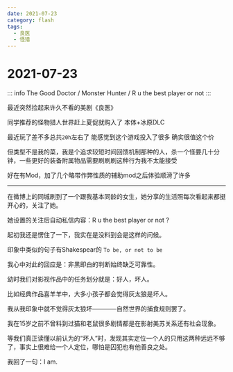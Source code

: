 ```yaml
---
date: 2021-07-23
category: flash
tags:
  - 良医
  - 怪猎
---
```


# 2021-07-23

::: info
The Good Doctor / Monster Hunter / R u the best player or not
:::

最近突然捡起来许久不看的美剧《良医》

同学推荐的怪物猎人世界赶上夏促就购入了 本体+冰原DLC

最近玩了差不多总共`20h`左右了 能感觉到这个游戏投入了很多 确实很值这个价

但类型不是我的菜，我是个追求较短时间回馈机制那种的人，杀一个怪要几十分钟，一些更好的装备附属物品需要刷刷刷这种行为我不太能接受

好在有Mod，加了几个略带作弊性质的辅助mod之后体验顺滑了许多

---

在微博上的同城刷到了一个跟我基本同龄的女生，她分享的生活照每次看起来都挺开心的，关注了她。

她设置的关注后自动私信内容：R u the best player or not ?

起初我还是愣住了一下，我实在是没料到会是这样的问候。

印象中类似的句子有Shakespear的 `To be, or not to be`

我心中对此的回应是：非黑即白的判断始终缺乏可靠性。

幼时我们对影视作品中的任务划分就是：好人，坏人。

比如经典作品喜羊羊中，大多小孩子都会觉得灰太狼是坏人。

我从我印象中就不觉得灰太狼坏————自然世界的捕食规则罢了。

我在15岁之前不曾料到过猫和老鼠很多剧情都是在影射美苏关系还有社会现象。

等我们真正读懂以前认为的“坏人”时，发现其实定位一个人的只用这两种远远不够了，事实上很难给一个人定位，哪怕是囚犯也有他善良之处。

我回了一句：I am.

